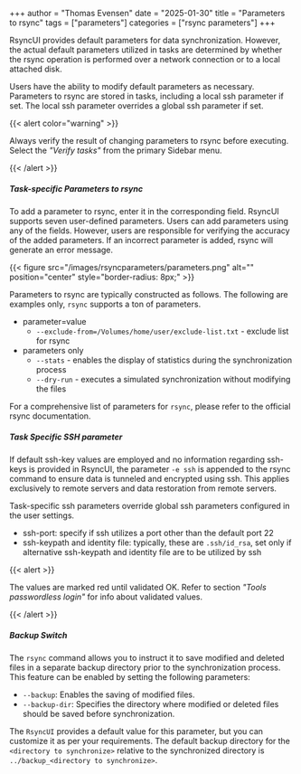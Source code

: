 +++
author = "Thomas Evensen"
date = "2025-01-30"
title =  "Parameters to rsync"
tags = ["parameters"]
categories = ["rsync parameters"]
+++

RsyncUI provides default parameters for data synchronization. However, the actual default parameters utilized in tasks are determined by whether the rsync operation is performed over a network connection or to a local attached disk.

Users have the ability to modify default parameters as necessary. Parameters to rsync are stored in tasks, including a local ssh parameter if set. The local ssh parameter overrides a global ssh parameter if set.

{{< alert color="warning" >}}

Always verify the result of changing parameters to rsync before executing. Select the *"Verify tasks"* from the primary Sidebar menu.

{{< /alert >}}

##### Task-specific Parameters to rsync

To add a parameter to rsync, enter it in the corresponding field. RsyncUI supports seven user-defined parameters. Users can add parameters using any of the fields. However, users are responsible for verifying the accuracy of the added parameters. If an incorrect parameter is added, rsync will generate an error message.

{{< figure src="/images/rsyncparameters/parameters.png" alt="" position="center" style="border-radius: 8px;" >}}

Parameters to rsync are typically constructed as follows. The following are examples only, `rsync` supports a ton of parameters.

- parameter=value
	- `--exclude-from=/Volumes/home/user/exclude-list.txt` - exclude list for rsync
- parameters only
    - `--stats`  - enables the display of statistics during the synchronization process
    - `--dry-run` - executes a simulated synchronization without modifying the files

For a comprehensive list of parameters for `rsync`, please refer to the official rsync documentation.

##### Task Specific SSH parameter 

If default ssh-key values are employed and no information regarding ssh-keys is provided in RsyncUI, the parameter `-e ssh` is appended to the rsync command to ensure data is tunneled and encrypted using ssh. This applies exclusively to remote servers and data restoration from remote servers.

Task-specific ssh parameters override global ssh parameters configured in the user settings.

- ssh-port: specify if ssh utilizes a port other than the default port 22
- ssh-keypath and identity file: typically, these are `.ssh/id_rsa`, set only if alternative ssh-keypath and identity file are to be utilized by ssh

{{< alert >}}

The values are marked red until validated OK. Refer to section *"Tools passwordless login"* for info about validated values.

{{< /alert >}}

##### Backup Switch

The `rsync` command allows you to instruct it to save modified and deleted files in a separate backup directory prior to the synchronization process.
This feature can be enabled by setting the following parameters:

- `--backup`: Enables the saving of modified files.
- `--backup-dir`: Specifies the directory where modified or deleted files should be saved before synchronization.

The `RsyncUI` provides a default value for this parameter, but you can customize it as per your requirements.
The default backup directory for the `<directory to synchronize>` relative to the synchronized directory is `../backup_<directory to synchronize>`.

